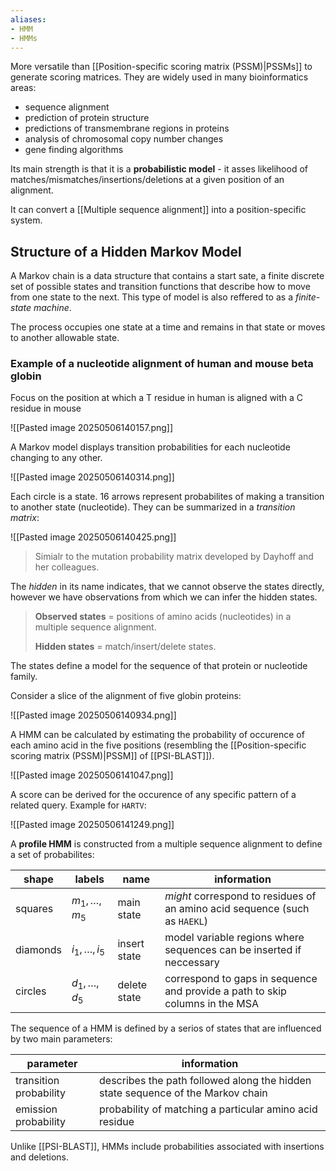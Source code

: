 ```yaml
---
aliases:
- HMM
- HMMs
---
```


More versatile than [[Position-specific scoring matrix (PSSM)|PSSMs]] to generate scoring matrices. They are widely used in many bioinformatics areas:

- sequence alignment
- prediction of protein structure
- predictions of transmembrane regions in proteins
- analysis of chromosomal copy number changes
- gene finding algorithms

Its main strength is that it is a **probabilistic model** - it asses likelihood of matches/mismatches/insertions/deletions at a given position of an alignment.

It can convert a [[Multiple sequence alignment]] into a position-specific system.

## Structure of a Hidden Markov Model

A Markov chain is a data structure that contains a start sate, a finite discrete set of possible states and transition functions that describe how to move from one state to the next. This type of model is also reffered to as a *finite-state machine*.

The process occupies one state at a time and remains in that state or moves to another allowable state.

### Example of a nucleotide alignment of human and mouse beta globin

Focus on the position at which a T residue in human is aligned with a C residue in mouse

![[Pasted image 20250506140157.png]]

A Markov model displays transition probabilities for each nucleotide changing to any other.

![[Pasted image 20250506140314.png]]

Each circle is a state. 16 arrows represent probabilites of making a transition to another state (nucleotide). They can be summarized in a *transition matrix*:

![[Pasted image 20250506140425.png]]

> Simialr to the mutation probability matrix developed by Dayhoff and her colleagues.

The *hidden* in its name indicates, that we cannot observe the states directly, however we have observations from which we can infer the hidden states.

> **Observed states** = positions of amino acids (nucleotides) in a multiple sequence alignment.
>
> **Hidden states** = match/insert/delete states.

The states define a model for the sequence of that protein or nucleotide family.

Consider a slice of the alignment of five globin proteins:

![[Pasted image 20250506140934.png]]

A HMM can be calculated by estimating the probability of occurence of each amino acid in the five positions (resembling the [[Position-specific scoring matrix (PSSM)|PSSM]] of [[PSI-BLAST]]).

![[Pasted image 20250506141047.png]]

A score can be derived for the occurence of any specific pattern of a related query. Example for `HARTV`:

![[Pasted image 20250506141249.png]]

A **profile HMM** is constructed from a multiple sequence alignment to define a set of probabilites:

| shape    | labels                | name         | information                                                                  |
| -------- | --------------------- | ------------ | ---------------------------------------------------------------------------- |
| squares  | $m_{1}, \dots, m_{5}$ | main state   | *might* correspond to residues of an amino acid sequence (such as `HAEKL`)   |
| diamonds | $i_{1}, \dots, i_{5}$ | insert state | model variable regions where sequences can be inserted if neccessary         |
| circles  | $d_{1}, \dots, d_{5}$ | delete state | correspond to gaps in sequence and provide a path to skip columns in the MSA |

The sequence of a HMM is defined by a serios of states that are influenced by two main parameters:


| parameter              | information                                                                     |
| ---------------------- | ------------------------------------------------------------------------------- |
| transition probability | describes the path followed along the hidden state sequence of the Markov chain |
| emission probability   | probability of matching a particular amino acid residue                         |

Unlike [[PSI-BLAST]], HMMs include probabilities associated with insertions and deletions.